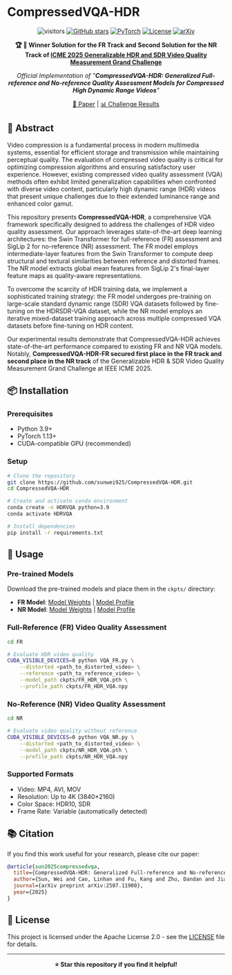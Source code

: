 # CompressedVQA-HDR

<div align="center">

![visitors](https://visitor-badge.laobi.icu/badge?page_id=sunwei925/CompressedVQA-HDR)
[![GitHub stars](https://img.shields.io/github/stars/sunwei925/CompressedVQA-HDR)](https://github.com/sunwei925/CompressedVQA-HDR)
[![PyTorch](https://img.shields.io/badge/PyTorch-1.13%2B-brightgreen?logo=PyTorch)](https://pytorch.org/)
[![License](https://img.shields.io/badge/License-Apache%202.0-blue.svg)](https://github.com/sunwei925/CompressedVQA-HDR)
[![arXiv](https://img.shields.io/badge/arXiv-2507.15709-red?logo=arXiv&label=arXiv)](https://arxiv.org/pdf/2507.11900)

**🏆 🥇 Winner Solution for the FR Track and Second Solution for the NR Track of [ICME 2025 Generalizable HDR and SDR Video Quality Measurement Grand Challenge](https://sites.google.com/view/icme25-vqm-gc/home?authuser=0)**

*Official Implementation of "**CompressedVQA-HDR: Generalized Full-reference and No-reference Quality Assessment Models for Compressed High Dynamic Range Videos**"*

[📖 Paper](https://arxiv.org/pdf/2507.11900)  | [📊 Challenge Results](https://sites.google.com/view/icme25-vqm-gc/home?authuser=0)

</div>

## 🎯 Abstract

Video compression is a fundamental process in modern multimedia systems, essential for efficient storage and transmission while maintaining perceptual quality. The evaluation of compressed video quality is critical for optimizing compression algorithms and ensuring satisfactory user experience. However, existing compressed video quality assessment (VQA) methods often exhibit limited generalization capabilities when confronted with diverse video content, particularly high dynamic range (HDR) videos that present unique challenges due to their extended luminance range and enhanced color gamut.

This repository presents **CompressedVQA-HDR**, a comprehensive VQA framework specifically designed to address the challenges of HDR video quality assessment. Our approach leverages state-of-the-art deep learning architectures: the Swin Transformer for full-reference (FR) assessment and SigLip 2 for no-reference (NR) assessment. The FR model employs intermediate-layer features from the Swin Transformer to compute deep structural and textural similarities between reference and distorted frames. The NR model extracts global mean features from SigLip 2's final-layer feature maps as quality-aware representations.

To overcome the scarcity of HDR training data, we implement a sophisticated training strategy: the FR model undergoes pre-training on large-scale standard dynamic range (SDR) VQA datasets followed by fine-tuning on the HDRSDR-VQA dataset, while the NR model employs an iterative mixed-dataset training approach across multiple compressed VQA datasets before fine-tuning on HDR content.

Our experimental results demonstrate that CompressedVQA-HDR achieves state-of-the-art performance compared to existing FR and NR VQA models. Notably, **CompressedVQA-HDR-FR secured first place in the FR track and second place in the NR track** of the Generalizable HDR & SDR Video Quality Measurement Grand Challenge at IEEE ICME 2025.

## 📦 Installation

### Prerequisites

- Python 3.9+
- PyTorch 1.13+
- CUDA-compatible GPU (recommended)

### Setup

```bash
# Clone the repository
git clone https://github.com/sunwei925/CompressedVQA-HDR.git
cd CompressedVQA-HDR

# Create and activate conda environment
conda create -n HDRVQA python=3.9
conda activate HDRVQA

# Install dependencies
pip install -r requirements.txt
```

## 🧪 Usage

### Pre-trained Models

Download the pre-trained models and place them in the `ckpts/` directory:

- **FR Model**: [Model Weights](https://www.dropbox.com/scl/fi/6745joi51g3fuubg2n87i/FR_HDR_VQA.pth?rlkey=atdpom6x6lmosk9tjqijbm44r&st=qcyio5gj&dl=0) | [Model Profile](https://www.dropbox.com/scl/fi/3po4q1e3ojfmvs6f83ow6/FR_HDR_VQA.npy?rlkey=pqb6jvzj2g2qdjpt7tnq8uueo&st=x9lqun6p&dl=0)
- **NR Model**: [Model Weights](https://www.dropbox.com/scl/fi/t9auox7p47yjf0crwxyso/NR_HDR_VQA.pth?rlkey=3hpgvoiq484lt80moh9j6tmkx&st=0q9ofeep&dl=0) | [Model Profile](https://www.dropbox.com/scl/fi/ezsv3buh353ny3y71y4wk/NR_HDR_VQA.npy?rlkey=domijnhpjfsjp9tyvvyfp5zf9&st=3u9734nt&dl=0)

### Full-Reference (FR) Video Quality Assessment

```bash
cd FR

# Evaluate HDR video quality
CUDA_VISIBLE_DEVICES=0 python VQA_FR.py \
    --distorted <path_to_distorted_video> \
    --reference <path_to_reference_video> \
    --model_path ckpts/FR_HDR_VQA.pth \
    --profile_path ckpts/FR_HDR_VQA.npy
```

### No-Reference (NR) Video Quality Assessment

```bash
cd NR

# Evaluate video quality without reference
CUDA_VISIBLE_DEVICES=0 python VQA_NR.py \
    --distorted <path_to_distorted_video> \
    --model_path ckpts/NR_HDR_VQA.pth \
    --profile_path ckpts/NR_HDR_VQA.npy
```


### Supported Formats

- Video: MP4, AVI, MOV
- Resolution: Up to 4K (3840×2160)
- Color Space: HDR10, SDR
- Frame Rate: Variable (automatically detected)

## 📚 Citation

If you find this work useful for your research, please cite our paper:

```bibtex
@article{sun2025compressedvqa,
  title={CompressedVQA-HDR: Generalized Full-reference and No-reference Quality Assessment Models for Compressed High Dynamic Range Videos},
  author={Sun, Wei and Cao, Linhan and Fu, Kang and Zhu, Dandan and Jia, Jun and Hu, Menghan and Min, Xiongkuo and Zhai, Guangtao},
  journal={arXiv preprint arXiv:2507.11900},
  year={2025}
}
```


## 📄 License

This project is licensed under the Apache License 2.0 - see the [LICENSE](LICENSE) file for details.

---

<div align="center">

**⭐ Star this repository if you find it helpful!**

</div>